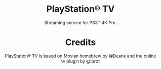 <div align="center"> 

# PlayStation® TV
Streaming service for PS3™ 4K Pro.
  
# Credits
PlayStation® TV is based on Movian homebrew by @Deank and the online tv plugin by @lprot

</div>
